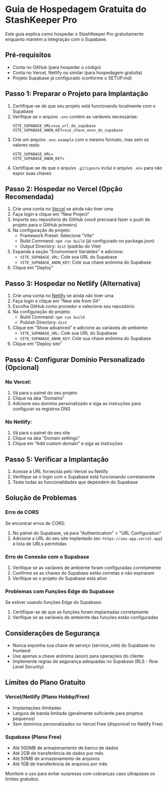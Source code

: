 # Guia de Hospedagem Gratuita do StashKeeper Pro

Este guia explica como hospedar o StashKeeper Pro gratuitamente enquanto mantém a integração com o Supabase.

## Pré-requisitos

- Conta no GitHub (para hospedar o código)
- Conta no Vercel, Netlify ou similar (para hospedagem gratuita)
- Projeto Supabase já configurado (conforme o SETUP.md)

## Passo 1: Preparar o Projeto para Implantação

1. Certifique-se de que seu projeto está funcionando localmente com o Supabase
2. Verifique se o arquivo `.env` contém as variáveis necessárias:
   ```
   VITE_SUPABASE_URL=sua_url_do_supabase
   VITE_SUPABASE_ANON_KEY=sua_chave_anon_do_supabase
   ```
3. Crie um arquivo `.env.example` com o mesmo formato, mas sem os valores reais:
   ```
   VITE_SUPABASE_URL=
   VITE_SUPABASE_ANON_KEY=
   ```
4. Certifique-se de que o arquivo `.gitignore` inclui o arquivo `.env` para não expor suas chaves

## Passo 2: Hospedar no Vercel (Opção Recomendada)

1. Crie uma conta no [Vercel](https://vercel.com) se ainda não tiver uma
2. Faça login e clique em "New Project"
3. Importe seu repositório do GitHub (você precisará fazer o push do projeto para o GitHub primeiro)
4. Na configuração do projeto:
   - Framework Preset: Selecione "Vite"
   - Build Command: `npm run build` (já configurado no package.json)
   - Output Directory: `dist` (padrão do Vite)
5. Expanda a seção "Environment Variables" e adicione:
   - `VITE_SUPABASE_URL`: Cole sua URL do Supabase
   - `VITE_SUPABASE_ANON_KEY`: Cole sua chave anônima do Supabase
6. Clique em "Deploy"

## Passo 3: Hospedar no Netlify (Alternativa)

1. Crie uma conta no [Netlify](https://netlify.com) se ainda não tiver uma
2. Faça login e clique em "New site from Git"
3. Escolha GitHub como provedor e selecione seu repositório
4. Na configuração do projeto:
   - Build Command: `npm run build`
   - Publish Directory: `dist`
5. Clique em "Show advanced" e adicione as variáveis de ambiente:
   - `VITE_SUPABASE_URL`: Cole sua URL do Supabase
   - `VITE_SUPABASE_ANON_KEY`: Cole sua chave anônima do Supabase
6. Clique em "Deploy site"

## Passo 4: Configurar Domínio Personalizado (Opcional)

### No Vercel:
1. Vá para o painel do seu projeto
2. Clique na aba "Domains"
3. Adicione seu domínio personalizado e siga as instruções para configurar os registros DNS

### No Netlify:
1. Vá para o painel do seu site
2. Clique na aba "Domain settings"
3. Clique em "Add custom domain" e siga as instruções

## Passo 5: Verificar a Implantação

1. Acesse a URL fornecida pelo Vercel ou Netlify
2. Verifique se o login com o Supabase está funcionando corretamente
3. Teste todas as funcionalidades que dependem do Supabase

## Solução de Problemas

### Erro de CORS

Se encontrar erros de CORS:

1. No painel do Supabase, vá para "Authentication" > "URL Configuration"
2. Adicione a URL do seu site implantado (ex: `https://seu-app.vercel.app`) à lista de URLs permitidas

### Erro de Conexão com o Supabase

1. Verifique se as variáveis de ambiente foram configuradas corretamente
2. Confirme se as chaves do Supabase estão corretas e não expiraram
3. Verifique se o projeto do Supabase está ativo

### Problemas com Funções Edge do Supabase

Se estiver usando funções Edge do Supabase:

1. Certifique-se de que as funções foram implantadas corretamente
2. Verifique se as variáveis de ambiente das funções estão configuradas

## Considerações de Segurança

- Nunca exponha sua chave de serviço (service_role) do Supabase no frontend
- Use apenas a chave anônima (anon) para operações do cliente
- Implemente regras de segurança adequadas no Supabase (RLS - Row Level Security)

## Limites do Plano Gratuito

### Vercel/Netlify (Plano Hobby/Free)
- Implantações ilimitadas
- Largura de banda limitada (geralmente suficiente para projetos pequenos)
- Sem domínios personalizados no Vercel Free (disponível no Netlify Free)

### Supabase (Plano Free)
- Até 500MB de armazenamento de banco de dados
- Até 2GB de transferência de dados por mês
- Até 50MB de armazenamento de arquivos
- Até 1GB de transferência de arquivos por mês

Monitore o uso para evitar surpresas com cobranças caso ultrapasse os limites gratuitos.